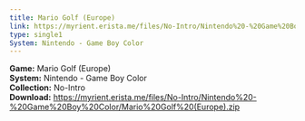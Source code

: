 ```yaml
---
title: Mario Golf (Europe)
link: https://myrient.erista.me/files/No-Intro/Nintendo%20-%20Game%20Boy%20Color/Mario%20Golf%20(Europe).zip
type: single1
System: Nintendo - Game Boy Color
---
```

<b>Game:</b> Mario Golf (Europe)<br>
<b>System:</b> Nintendo - Game Boy Color<br>
<b>Collection:</b> No-Intro<br>
<b>Download:</b> https://myrient.erista.me/files/No-Intro/Nintendo%20-%20Game%20Boy%20Color/Mario%20Golf%20(Europe).zip